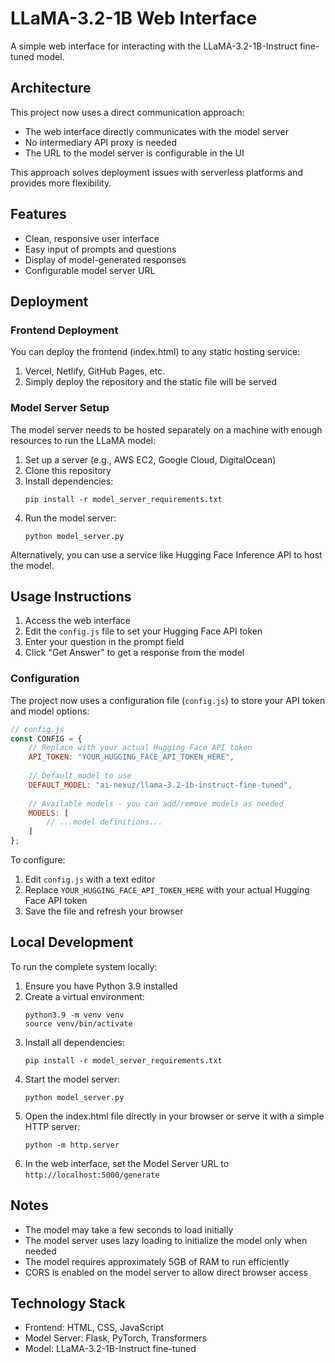 # LLaMA-3.2-1B Web Interface

A simple web interface for interacting with the LLaMA-3.2-1B-Instruct fine-tuned model.

## Architecture

This project now uses a direct communication approach:

- The web interface directly communicates with the model server
- No intermediary API proxy is needed
- The URL to the model server is configurable in the UI

This approach solves deployment issues with serverless platforms and provides more flexibility.

## Features

- Clean, responsive user interface
- Easy input of prompts and questions
- Display of model-generated responses
- Configurable model server URL

## Deployment

### Frontend Deployment

You can deploy the frontend (index.html) to any static hosting service:

1. Vercel, Netlify, GitHub Pages, etc.
2. Simply deploy the repository and the static file will be served

### Model Server Setup

The model server needs to be hosted separately on a machine with enough resources to run the LLaMA model:

1. Set up a server (e.g., AWS EC2, Google Cloud, DigitalOcean)
2. Clone this repository
3. Install dependencies:
   ```
   pip install -r model_server_requirements.txt
   ```
4. Run the model server:
   ```
   python model_server.py
   ```
   
Alternatively, you can use a service like Hugging Face Inference API to host the model.

## Usage Instructions

1. Access the web interface
2. Edit the `config.js` file to set your Hugging Face API token
3. Enter your question in the prompt field
4. Click "Get Answer" to get a response from the model

### Configuration

The project now uses a configuration file (`config.js`) to store your API token and model options:

```javascript
// config.js
const CONFIG = {
    // Replace with your actual Hugging Face API token
    API_TOKEN: "YOUR_HUGGING_FACE_API_TOKEN_HERE",
    
    // Default model to use
    DEFAULT_MODEL: "ai-nexuz/llama-3.2-1b-instruct-fine-tuned",
    
    // Available models - you can add/remove models as needed
    MODELS: [
        // ...model definitions...
    ]
};
```

To configure:
1. Edit `config.js` with a text editor
2. Replace `YOUR_HUGGING_FACE_API_TOKEN_HERE` with your actual Hugging Face API token
3. Save the file and refresh your browser

## Local Development

To run the complete system locally:

1. Ensure you have Python 3.9 installed
2. Create a virtual environment:
   ```
   python3.9 -m venv venv
   source venv/bin/activate
   ```
3. Install all dependencies:
   ```
   pip install -r model_server_requirements.txt
   ```
4. Start the model server:
   ```
   python model_server.py
   ```
5. Open the index.html file directly in your browser or serve it with a simple HTTP server:
   ```
   python -m http.server
   ```
6. In the web interface, set the Model Server URL to `http://localhost:5000/generate`

## Notes

- The model may take a few seconds to load initially
- The model server uses lazy loading to initialize the model only when needed
- The model requires approximately 5GB of RAM to run efficiently
- CORS is enabled on the model server to allow direct browser access

## Technology Stack

- Frontend: HTML, CSS, JavaScript
- Model Server: Flask, PyTorch, Transformers
- Model: LLaMA-3.2-1B-Instruct fine-tuned 